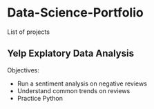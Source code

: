 # Data-Science-Portfolio
List of projects

## Yelp Explatory Data Analysis

Objectives:
* Run a sentiment analysis on negative reviews
* Understand common trends on reviews
* Practice Python
